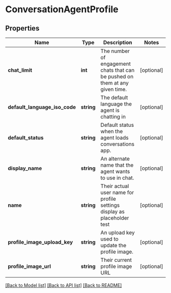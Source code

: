 # ConversationAgentProfile

## Properties
Name | Type | Description | Notes
------------ | ------------- | ------------- | -------------
**chat_limit** | **int** | The number of engagement chats that can be pushed on them at any given time. | [optional] 
**default_language_iso_code** | **string** | The default language the agent is chatting in | [optional] 
**default_status** | **string** | Default status when the agent loads conversations app. | [optional] 
**display_name** | **string** | An alternate name that the agent wants to use in chat. | [optional] 
**name** | **string** | Their actual user name for profile settings display as placeholder test | [optional] 
**profile_image_upload_key** | **string** | An upload key used to update the profile image. | [optional] 
**profile_image_url** | **string** | Their current profile image URL | [optional] 

[[Back to Model list]](../README.md#documentation-for-models) [[Back to API list]](../README.md#documentation-for-api-endpoints) [[Back to README]](../README.md)



